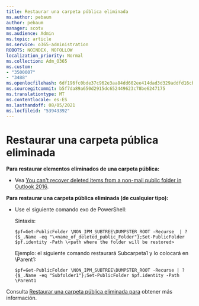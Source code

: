 ```yaml
---
title: Restaurar una carpeta pública eliminada
ms.author: pebaum
author: pebaum
manager: scotv
ms.audience: Admin
ms.topic: article
ms.service: o365-administration
ROBOTS: NOINDEX, NOFOLLOW
localization_priority: Normal
ms.collection: Adm_O365
ms.custom:
- "3500007"
- "3488"
ms.openlocfilehash: 6df196fc0bde37c962e3aa84dd602ee414dad3d329addfd16cb6e3dcc40fc2ae
ms.sourcegitcommit: b5f7da89a650d2915dc652449623c78be6247175
ms.translationtype: MT
ms.contentlocale: es-ES
ms.lasthandoff: 08/05/2021
ms.locfileid: "53943392"
---
```

# <a name="restore-a-deleted-public-folder"></a>Restaurar una carpeta pública eliminada

**Para restaurar elementos eliminados de una carpeta pública:**

- Vea [You can't recover deleted items from a non-mail public folder in Outlook 2016](https://aka.ms/pfrec).
 
**Para restaurar una carpeta pública eliminada (de cualquier tipo):** 

- Use el siguiente comando exo de PowerShell:

    Sintaxis:

     `$pf=Get-PublicFolder \NON_IPM_SUBTREE\DUMPSTER_ROOT -Recurse  | ?{$_.Name -eq "\<name_of_deleted_public_Folder"};Set-PublicFolder $pf.identity -Path \<path where the folder will be restored>`

    Ejemplo: el siguiente comando restaurará Subcarpeta1 y lo colocará en \Parent1:

    `$pf=Get-PublicFolder \NON_IPM_SUBTREE\DUMPSTER_ROOT -Recurse | ?{$_.Name -eq "Subfolder1"};Set-PublicFolder $pf.identity -Path \Parent1`

Consulta [Restaurar una carpeta pública eliminada para](https://docs.microsoft.com/exchange/collaboration-exo/public-folders/restore-deleted-public-folder) obtener más información.
